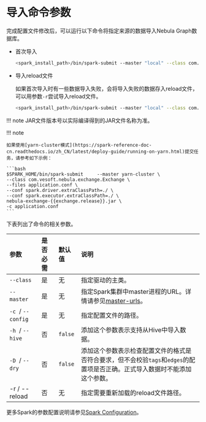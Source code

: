 # 导入命令参数

完成配置文件修改后，可以运行以下命令将指定来源的数据导入Nebula Graph数据库。

- 首次导入

  ```bash
  <spark_install_path>/bin/spark-submit --master "local" --class com.vesoft.nebula.exchange.Exchange <nebula-exchange-2.x.y.jar_path> -c <application.conf_path> 
  ```

- 导入reload文件
  
  如果首次导入时有一些数据导入失败，会将导入失败的数据存入reload文件，可以用参数`-r`尝试导入reload文件。
  
  ```bash
  <spark_install_path>/bin/spark-submit --master "local" --class com.vesoft.nebula.exchange.Exchange <nebula-exchange-2.x.y.jar_path> -c <application.conf_path> -r "<reload_file_path>" 
  ```

!!! note
    JAR文件版本号以实际编译得到的JAR文件名称为准。

!!! note

    如果使用[yarn-cluster模式](https://spark-reference-doc-cn.readthedocs.io/zh_CN/latest/deploy-guide/running-on-yarn.html)提交任务，请参考如下示例：

    ```bash
    $SPARK_HOME/bin/spark-submit     --master yarn-cluster \
    --class com.vesoft.nebula.exchange.Exchange \
    --files application.conf \
    --conf spark.driver.extraClassPath=./ \
    --conf spark.executor.extraClassPath=./ \
    nebula-exchange-{{exchange.release}}.jar \
    -c application.conf
    ```

下表列出了命令的相关参数。

| 参数 | 是否必需 | 默认值 | 说明 |
| :--- | :--- | :--- | :--- |
| `--class`  | 是 | 无 | 指定驱动的主类。 |
| `--master`  | 是 | 无 | 指定Spark集群中master进程的URL。详情请参见[master-urls](https://spark.apache.org/docs/latest/submitting-applications.html#master-urls "点击前往 Apache Spark 文档")。 |
| `-c`  / `--config`  | 是 | 无 | 指定配置文件的路径。 |
| `-h`  / `--hive`  | 否 | `false` | 添加这个参数表示支持从Hive中导入数据。 |
| `-D`  / `--dry`  | 否 | `false` | 添加这个参数表示检查配置文件的格式是否符合要求，但不会校验`tags`和`edges`的配置项是否正确。正式导入数据时不能添加这个参数。 |
|-r / --reload | 否  |  无  |   指定需要重新加载的reload文件路径。 |

更多Spark的参数配置说明请参见[Spark Configuration](https://spark.apache.org/docs/latest/configuration.html#runtime-environment)。
